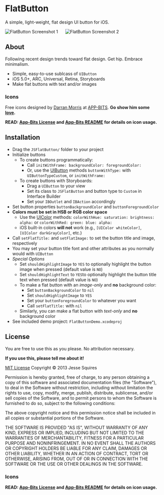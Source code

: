 # FlatButton

A simple, light-weight, flat design UI button for iOS.

![FlatButton Screenshot 1][img1] &nbsp;&nbsp;&nbsp;&nbsp; ![FlatButton Screenshot 2][img2]

## About

Following recent design trends toward flat design. Get hip. Embrace minimalism.

* Simple, easy-to-use sublcass of `UIButton`
* iOS 5.0+, ARC, Universal, Retina, Storyboards
* Make flat buttons with text and/or images

### Icons
Free icons designed by [Darran Morris](https://twitter.com/darranmorris) at [APP-BITS](http://app-bits.com). **Go show him some [love](http://store.app-bits.com).**

**READ: [App-Bits License][link1] and [App-Bits README][link2] for details on icon usage.**

## Installation

* Drag the `JSFlatButton/` folder to your project
* Initialize buttons
	* To create buttons programmatically:
		* Call `initWithFrame: backgroundColor: foregroundColor:`
		* Or, use the [UIButton][ref1] methods `buttonWithType:` with `UIButtonTypeCustom`, or `initWithFrame:`
	* To create buttons with Storyboards:
		* Drag a `UIButton` to your view
		* Set its class to `JSFlatButton` and button type to `Custom` in Interface Builder
		* Set your `IBOutlet` and `IBAction` accordingly
* Set button properties `buttonBackgroundColor` and `buttonForegroundColor`
* **Colors must be set in HSB or RGB color space**
	* Use the [UIColor][ref2] methods: `colorWithHue: saturation: brightness: alpha:` or `colorWithRed: green: blue: alpha:`
	* iOS built-in colors **will not** work (e.g., `[UIColor whiteColor]`, `[UIColor darkGrayColor]`, etc.)
* Call `setFlatTitle:` and `setFlatImage:` to set the button title and image, respectively
* You may set your button title font and other attributes as you normally would with `UIButton`
* *Special Options*
	* Set `shouldHighlightImage` to `YES` to optionally highlight the button image when pressed (default value is `NO`)
	* Set `shouldHighlightText` to `YES`to optionally highlight the button title text when pressed (default value is `NO`)
	* To make a flat button with an *image-only* and **no** background color:
		* Set `buttonBackgroundColor` to `nil`
		* Set `shouldHighlightImage` to `YES`
		* Set your `buttonForegroundColor` to whatever you want
		* Call `setFlatTitle:` with `nil`
	* Similarly, you can make a flat button with *text-only* and **no** background color
* See included demo project: `FlatButtonDemo.xcodeproj` 

## License

You are free to use this as you please. No attribution necessary. 

**If you use this, please tell me about it!**

[MIT License](http://opensource.org/licenses/MIT)
Copyright &copy; 2013 Jesse Squires

Permission is hereby granted, free of charge, to any person obtaining a copy of this software and associated documentation files (the "Software"), to deal in the Software without restriction, including without limitation the rights to use, copy, modify, merge, publish, distribute, sublicense, and/or sell copies of the Software, and to permit persons to whom the Software is furnished to do so, subject to the following conditions:

The above copyright notice and this permission notice shall be included in all copies or substantial portions of the Software.

THE SOFTWARE IS PROVIDED "AS IS", WITHOUT WARRANTY OF ANY KIND, EXPRESS OR IMPLIED, INCLUDING BUT NOT LIMITED TO THE WARRANTIES OF MERCHANTABILITY, FITNESS FOR A PARTICULAR PURPOSE AND NONINFRINGEMENT. IN NO EVENT SHALL THE AUTHORS OR COPYRIGHT HOLDERS BE LIABLE FOR ANY CLAIM, DAMAGES OR OTHER LIABILITY, WHETHER IN AN ACTION OF CONTRACT, TORT OR OTHERWISE, ARISING FROM, OUT OF OR IN CONNECTION WITH THE SOFTWARE OR THE USE OR OTHER DEALINGS IN THE SOFTWARE.

### Icons

**READ: [App-Bits License][link1] and [App-Bits README][link2] for details on icon usage.**

[img1]:https://raw.github.com/jessesquires/FlatButton/master/Screenshots/screenshot-iphone4-1.png
[img2]:https://raw.github.com/jessesquires/FlatButton/master/Screenshots/screenshot-iphone4-2.png

[ref1]:http://developer.apple.com/library/ios/#DOCUMENTATION/UIKit/Reference/UIButton_Class/UIButton/UIButton.html
[ref2]:http://developer.apple.com/library/ios/#documentation/uikit/reference/UIColor_Class/Reference/Reference.html

[link1]:https://github.com/jessesquires/FlatButton/blob/master/App-Bits%20Icons/00_License.txt
[link2]:https://github.com/jessesquires/FlatButton/blob/master/App-Bits%20Icons/00_readme.pdf